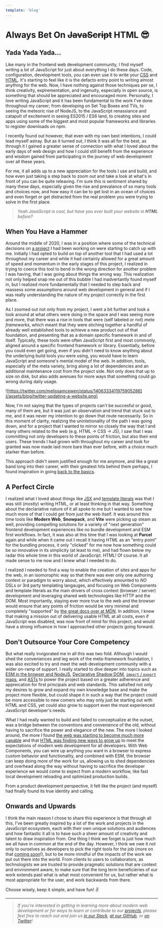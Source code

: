 ```yaml
---
template: 'blog'
---
```


# Always Bet On ~~JavaScript~~ HTML 😎

## Yada Yada Yada...

Like many in the frontend web development community, I find myself writing a _lot_ of JavaScript for just about everything I do these days.  Code, configuration, development tools, you can even use it to write your [CSS](https://blog.bitsrc.io/9-css-in-js-libraries-you-should-know-in-2018-25afb4025b9b) and [HTML](https://css-tricks.com/why-javascript-is-eating-html/).  It's starting to feel like it is the defacto entry point to writing almost anything for the web.  Now, I have nothing against those techniques per se, I think creativity, expirementation, and ingenuity, especially in open source, is something that should be appreciated and encouraged more.  Personally, I love writing JavaScript and it has been fundamental to the work I've done throughout my career; from developing on Set Top Boxes and TVs, to seeing the meteoric rise of NodeJS, to the JavaScript renassiance and catapult of excitement in seeing ES2015 / ES6 land, to creating sites and apps using some of the biggest and most popular frameworks and libraries to register downloads on npm.

I recently found out however, that even with my own best intentions, I could lead myself astray.  But as it turned out, I think it was all for the best, as through it I gained a greater sense of connection with what I loved about the early days of web design and how I could still benefit from the experience and wisdom gained from participating in the journey of web development over all these years.  

For me, it all adds up to a new appreciation for the tools I use and build, and how even just taking a step back to zoom out and take a look at what's in front of you can be quite releaving.  I'm sure this is sentiment shared by many these days, especially given the rise and prevalance of so many tools and choices now, and how easy it can be to get lost in an ocean of choices and even forget or get distracted from the real problem you were trying to solve in the first place.

> _Yeah JavaScript is cool, but have you ever built your website in **HTML** before?_

## When You Have a Hammer

Around the middle of 2020, I was in a position where some of the technical decisions on [a project](https://docs.google.com/document/d/1MwDkszKvq81QgIYa8utJgyUgSpLZQx9eKCWjIikvfHU) I had been working on were starting to catch up with me.  Initially I had opted to build on top of another tool that I had used a lot throughout my career and while it had certainly allowed for a great amount of speed and momentum in the early stages of this project, I realized in trying to coerce this tool to bend in the wrong direction for another problem I was having, that I was going about things the wrong way.  This realization not only helped snap me out of this bubble I had inadvertantly found myself in, but I realized more fundamentally that I needed to step back and reassess some assumptions around web development in general and if I was really understanding the nature of my project correctly in the first place.

As I zoomed out not only from my project, I went a bit further and took a look around at what others were doing in the space and I was seeing more and more, that there was a rise in tools that were (self labeled or not) _meta frameworks_, which meant that they were stiching together a handful of already well established tools to achieve a new product out of that foundation, and presenting that as a domain specific framework in and of itself.  Typically, these tools were often JavaScript first and most commonly, aligned around a specific frontend framework or library.  Essentially, before you could even get going, even if you didn't need to know anything about the underlying build tools you were using, you would have to learn JavaScript and someone's mental model of the web.  In addition, tools, especially of the meta variety, bring along a lot of dependencies and an additional maintenance cost from the project side.  Not only does that up to size on disk, but also adds avenues for more ways that something could go wrong during daily usage.

![https://twitter.com/melissamcewen/status/1406333411975905286](/assets/blog/twitter-updating-a-website.png)

Now, I'm not saying that the types of projects can't be succesful or good, many of them are, but it was just an observation and trend that stuck out to me, and it was never my intention to go down that route necessarily.  So in this moment of clarity, realizing the unintetionality of the path I was going down, and for a project that I wanted to mirror so closely the way that I and many others related to the web (e.g. HTML -> CSS -> JS), I saw that I was committing not only developers to these points of friction, but also their end users.  These trends I had grown with throughout my career and took for granted was now made laid more bare than ever before, with a choice much starker than before.  

This approach didn't seem justified enough for me anymore, and like a great band long into their career, with their greatest hits behind them perhaps, I found inspiration in going [back to the basics](https://github.com/thescientist13/nono-poc/blob/master/notes/DOCS.md).


## A Perfect Circle

I realized what I loved about things like [JSX](https://reactjs.org/docs/introducing-jsx.html) and [template literals](https://developer.mozilla.org/en-US/docs/Web/JavaScript/Reference/Template_literals) was that I was still (_mostly_) writing HTML, or at least thinking in that way. Something about the declariative nature of it all spoke to me but I wanted to see how much more of that I could get from just the web itself.  It was around this time tools like **Modern Web**, **Snowpack**, and **Vite** were picking up steam as well, providing compelling solutions for a variety of "next generation" frontend development experiences like no bundle development and ESM first workflows.  In fact, it was also at this time that I was looking at **Parcel** again and while when it came out I recall it having _HTML_ as an "entry point" for the bundling process, it only "clicked" for me now how something could be so innovative in its simplicity (at least to me), and had flown below my radar this whole time in this world of JavaScript.  HTML!  Of course.  It all made sense to me now and I knew what I needed to do.

I realized I needed to find a way to enable the creation of sites and apps for the web, in an isomorophic way so that there was ever only one authoring context or paradigm to worry about, which effectively amounted to _NO_ DSLs or 3rd party templating langauges, and focusing on Web Components and template literals as the main drivers of cross context (browser / server) development and leveraging shared web technologies like HTTP and the DOM.  Most importantly, staying ever more true to the web and the browser would ensure that any points of friction would be very minimal and completely "supported" by [the great docs over at MDN](https://developer.mozilla.org/).  In addition, I knew that making a mission out of delivering usable HTML at all costs, even if JavaScript was disabled, was now front of mind for this project, and would have a strong influence in how I approached other projects going forward.

## Don't Outsource Your Core Competency

But what really invigorated me in all this was two fold.  Although I would shed the conveniences and leg work of the meta-framework foundation, I was also excited to try and meet the web development community with a wider on-ramp of support.  I really started to dive deeper into topics such as [ESM in the browser and NodeJS](https://nodejs.org/api/esm.html), [Declarative Shadow DOM](https://web.dev/declarative-shadow-dom/), [`import` / `export` maps](https://www.infoq.com/news/2020/08/import-map-javascript-wicg/), and [ASTs](https://astexplorer.net/) to power the project based on a greater adherence and appreication for first principals and web standards.  This satisfied not only my desires to grow and expand my own knowledge base and make the project more flexible, but could shape it in such a way that the project could be more accessible to new comers who may only just be starting out with HTML and CSS, yet could also grow to support even the most experienced JavaScript developer's needs.

What I had really wanted to build and failed to conceptualize at the outset, was a bridge between the conventions and convenience of the old, without having to sacrifice the power and elegance of the new.  The more I looked around, the more I found [the web was starting to become much more capable](https://github.com/whatwg) and that [HTML was finding new ways to grow up](https://github.com/webcomponents/community-protocols) to meet the expectations of modern web development for all developers.  With Web Components, you can wire up anything you want in a browser to express custom behavior and functionality, and combined with ESM, the browser can keep doing more of the work for us, allowing us to shed dependencies and overhead along the way without having to sacrifice the developer experience we would come to expect from a modern workflow, like fast local development reloading and optimized production builds. 

From a product development perspective, it felt like the project (and myself) had finally found its true identity and calling.

## Onwards and Upwards

I think the main reason I chose to share this experience is that through all this, I've been greatly inspired by a lot of the work and projects in the JavaScript ecosystem, each with their own unique solutions and audiences and how fantastic it all is to have such a sheer amount of creativity and talent to draw inspiration from.  One thing I think we forget is just how much we all have in common at the end of the day.  However, I think we owe it not only to ourselves as developers to pick the right tools for the job (more on that [coming soon](https://reliablewebsummit.com/speakers/)!), but to be more mindful of the impacts of the work we put out there into the world.  From clients to users to collaborators, as technologists we are trusted to provide pragmatic solutions that are context and environment aware, to make sure that the long term beneficieries of our work extends past what is what most convenient for _us_, but rather what is most appropriate for the user, and work backwards from there.


Choose wisely, keep it simple, and have fun!  ✌️


----

> _If you're interested in getting in learning more about modern web development or for ways to learn or contribute to our [projects](https://projectevergreen.github.io/projects/), please feel free to reach out and join us [in our Slack](https://join.slack.com/t/thegreenhouseio/shared_invite/enQtMzcyMzE2Mjk1MjgwLTU5YmM1MDJiMTg0ODk4MjA4NzUwNWFmZmMxNDY5MTcwM2I0MjYxN2VhOTEwNDU2YWQwOWQzZmY1YzY4MWRlOGI), [at our GitHub](https://github.com/ProjectEvergreen), or [on Twitter](https://twitter.com/PrjEvergreen)!_